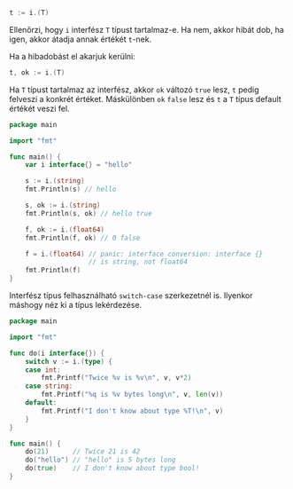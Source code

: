 ```go
t := i.(T)
```

Ellenőrzi, hogy `i` interfész `T` típust tartalmaz-e. Ha nem, akkor hibát dob, ha igen, akkor átadja annak értékét `t`-nek.

Ha a hibadobást el akarjuk kerülni:

```go
t, ok := i.(T)
```

Ha `T` típust tartalmaz az interfész, akkor `ok` változó `true` lesz, `t` pedig felveszi a konkrét értéket. Máskülönben `ok` `false` lesz és `t` a `T` típus default értékét veszi fel.

```go
package main

import "fmt"

func main() {
	var i interface{} = "hello"

	s := i.(string)
	fmt.Println(s) // hello

	s, ok := i.(string)
	fmt.Println(s, ok) // hello true

	f, ok := i.(float64)
	fmt.Println(f, ok) // 0 false

	f = i.(float64) // panic: interface conversion: interface {} 
	                // is string, not float64
	fmt.Println(f)
}
```

Interfész típus felhasználható `switch-case` szerkezetnél is. Ilyenkor máshogy néz ki a típus lekérdezése.

```go
package main

import "fmt"

func do(i interface{}) {
	switch v := i.(type) {
	case int:
		fmt.Printf("Twice %v is %v\n", v, v*2)
	case string:
		fmt.Printf("%q is %v bytes long\n", v, len(v))
	default:
		fmt.Printf("I don't know about type %T!\n", v)
	}
}

func main() {
	do(21)      // Twice 21 is 42
	do("hello") // "hello" is 5 bytes long
	do(true)    // I don't know about type bool!
}
```